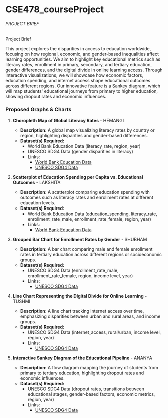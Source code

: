 # CSE478_courseProject


###### PROJECT BRIEF #####

Project Brief

This project explores the disparities in access to education worldwide, focusing on how regional, economic, and gender-based inequalities affect learning opportunities. We aim to highlight key educational metrics such as literacy rates, enrollment in primary, secondary, and tertiary education, gender differences, and the digital divide in online learning access. Through interactive visualizations, we will showcase how economic factors, education spending, and internet access shape educational outcomes across different regions. Our innovative feature is a Sankey diagram, which will map students' educational journeys from primary to higher education, showing dropout rates and economic influences.

### Proposed Graphs & Charts

1. **Choropleth Map of Global Literacy Rates** - HEMANGI
   - **Description:** A global map visualizing literacy rates by country or region, highlighting disparities and gender-based differences.
   - **Dataset(s) Required:** 
     - World Bank Education Data (literacy_rate, region, year)
     - UNESCO SDG4 Data (gender disparities in literacy)
     - Links: 
       - [World Bank Education Data](https://data.worldbank.org/topic/education)
       - [UNESCO SDG4 Data](https://sdg4education2030.org)
     
2. **Scatterplot of Education Spending per Capita vs. Educational Outcomes** - LAKSHITA
   - **Description:** A scatterplot comparing education spending with outcomes such as literacy rates and enrollment rates at different education levels.
   - **Dataset(s) Required:** 
     - World Bank Education Data (education_spending, literacy_rate, enrollment_rate_male, enrollment_rate_female, region, year)
     - Links: 
       - [World Bank Education Data](https://data.worldbank.org/topic/education)
   
3. **Grouped Bar Chart for Enrollment Rates by Gender** - SHUBHAM 
   - **Description:** A bar chart comparing male and female enrollment rates in tertiary education across different regions or socioeconomic groups.
   - **Dataset(s) Required:** 
     - UNESCO SDG4 Data (enrollment_rate_male, enrollment_rate_female, region, income level, year)
     - Links: 
       - [UNESCO SDG4 Data](https://sdg4education2030.org)
   
4. **Line Chart Representing the Digital Divide for Online Learning** - TUSHMI
   - **Description:** A line chart tracking internet access over time, emphasizing disparities between urban and rural areas, and income groups.
   - **Dataset(s) Required:** 
     - UNESCO SDG4 Data (internet_access, rural/urban, income level, region, year)
     - Links: 
       - [UNESCO SDG4 Data](https://sdg4education2030.org)

5. **Interactive Sankey Diagram of the Educational Pipeline** - ANANYA
   - **Description:** A flow diagram mapping the journey of students from primary to tertiary education, highlighting dropout rates and economic influences.
   - **Dataset(s) Required:** 
     - UNESCO SDG4 Data (dropout rates, transitions between educational stages, gender-based factors, economic metrics, region, year)
     - Links: 
       - [UNESCO SDG4 Data](https://sdg4education2030.org)

